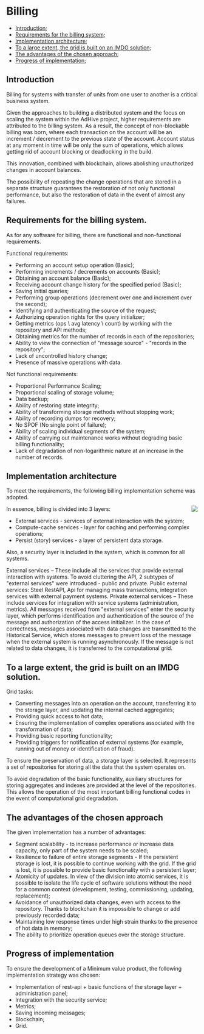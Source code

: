 # Billing

 + [Introduction](#Introduction);
 + [Requirements for the billing system](#Requirements);
 + [Implementation architecture](#Implementation);
 + [To a large extent, the grid is built on an IMDG solution](#IMDG);
 + [The advantages of the chosen approach](#advantages);
 + [Progress of implementation](#Progress);

## <a name="Introduction"></a> Introduction

Billing for systems with transfer of units from one user to another is a critical business system.

Given the approaches to building a distributed system and the focus on scaling the system within the AdHive project, higher requirements are attributed to the billing system. As a result, the concept of non-blockable billing was born, where each transaction on the account will be an increment / decrement to the previous state of the account. Account status at any moment in time will be only the sum of operations, which allows getting rid of account blocking or deadlocking in the build.

This innovation, combined with blockchain, allows abolishing unauthorized changes in account balances.

The possibility of repeating the change operations that are stored in a separate structure guarantees the restoration of not only functional performance, but also the restoration of data in the event of almost any failures.

## <a name="Requirements"></a> Requirements for the billing system.

As for any software for billing, there are functional and non-functional requirements.

Functional requirements:
+ Performing an account setup operation (Basic);
+ Performing increments / decrements on accounts (Basic);
+ Obtaining an account balance (Basic);
+ Receiving account change history for the specified period (Basic);
+ Saving initial queries;
+ Performing group operations (decrement over one and increment over the second);
+ Identifying and authenticating the source of the request;
+ Authorizing operation rights for the query initializer;
+ Getting metrics (ops \ avg latency \ count) by working with the repository and API methods;
+ Obtaining metrics for the number of records in each of the repositories;
+ Ability to view the connection of "message source" - "records in the repository";
+ Lack of uncontrolled history change;
+ Presence of massive operations with data.

Not functional requirements:
+ Proportional Performance Scaling;
+ Proportional scaling of storage volume;
+ Data backup;
+ Ability of restoring state integrity;
+ Ability of transforming storage methods without stopping work;
+ Ability of recording dumps for recovery;
+ No SPOF (No single point of failure);
+ Ability of scaling individual segments of the system;
+ Ability of carrying out maintenance works without degrading basic billing functionality;
+ Lack of degradation of non-logarithmic nature at an increase in the number of records.

## <a name="Implementation"></a> Implementation architecture

To meet the requirements, the following billing implementation scheme was adopted.

<img align="right" src="https://github.com/adhivetv/adhive.tv/blob/master/image/biling.png" />

In essence, billing is divided into 3 layers:

+ External services - services of external interaction with the system;
+ Compute-cache services - layer for caching and performing complex operations;
+ Persist (story) services - a layer of persistent data storage.

Also, a security layer is included in the system, which is common for all systems.

External services – These include all the services that provide external interaction with systems. To avoid cluttering the API, 2 subtypes of "external services" were introduced - public and private.
Public external services: Steel RestAPI, Api for managing mass transactions, integration services with external payment systems.
Private external services – These include services for integration with service systems (administration, metrics).
All messages received from "external services" enter the security layer, which performs identification and authentication of the source of the message and authorization of the access initializer.
In the case of correctness, messages associated with data changes are transmitted to the Historical Service, which stores messages to prevent loss of the message when the external system is running asynchronously. If the message is not related to data changes, it is transferred to the computational grid.

## <a name="IMDG"></a> To a large extent, the grid is built on an IMDG solution.

Grid tasks:
+ Converting messages into an operation on the account, transferring it to the storage layer, and updating the internal cached aggregates;
+ Providing quick access to hot data;
+ Ensuring the implementation of complex operations associated with the transformation of data;
+ Providing basic reporting functionality;
+ Providing triggers for notification of external systems (for example, running out of money or identification of fraud).

To ensure the preservation of data, a storage layer is selected. It represents a set of repositories for storing all the data that the system operates on.

To avoid degradation of the basic functionality, auxiliary structures for storing aggregates and indexes are provided at the level of the repositories. This allows the operation of the most important billing functional codes in the event of computational grid degradation.

## <a name="advantages"></a> The advantages of the chosen approach

The given implementation has a number of advantages:
+ Segment scalability - to increase performance or increase data capacity, only part of the system needs to be scaled;
+ Resilience to failure of entire storage segments - If the persistent storage is lost, it is possible to continue working with the grid. If the grid is lost, it is possible to provide basic functionality with a persistent layer;
+ Atomicity of updates. In view of the division into atomic services, it is possible to isolate the life cycle of software solutions without the need for a common context (development, testing, commissioning, updating, replacement);
+ Avoidance of unauthorized data changes, even with access to the repository. Thanks to blockchain it is impossible to change or add previously recorded data;
+ Maintaining low response times under high strain thanks to the presence of hot data in memory;
+ The ability to prioritize operation queues over the storage structure.

## <a name="Progress"></a> Progress of implementation

To ensure the development of a Minimum value product, the following implementation strategy was chosen:
+ Implementation of rest-api + basic functions of the storage layer + administration panel;
+ Integration with the security service;
+ Metrics;
+ Saving incoming messages;
+ Blockchain;
+ Grid.
